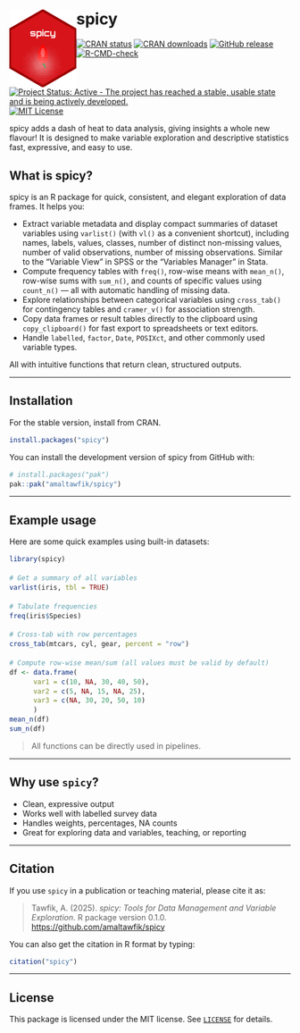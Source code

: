 
# spicy <a href="https://amaltawfik.github.io/spicy/"><img src="man/figures/logo.png" align="left" height="139" alt="spicy website" /></a>

<!-- badges: start -->

[![CRAN
status](https://www.r-pkg.org/badges/version-ago/spicy)](https://cloud.r-project.org/web/packages/spicy/)
[![CRAN
downloads](https://cranlogs.r-pkg.org/badges/grand-total/spicy)](https://cranlogs.r-pkg.org/badges/grand-total/spicy)
[![GitHub
release](https://img.shields.io/github/v/release/amaltawfik/spicy?include_prereleases&label=GitHub%20release)](https://github.com/amaltawfik/spicy/releases)
[![R-CMD-check](https://github.com/amaltawfik/spicy/actions/workflows/R-CMD-check.yaml/badge.svg)](https://github.com/amaltawfik/spicy/actions/workflows/R-CMD-check.yaml)
[![Project Status: Active - The project has reached a stable, usable
state and is being actively
developed.](https://www.repostatus.org/badges/latest/active.svg)](https://www.repostatus.org/#active)
[![MIT
License](https://img.shields.io/badge/license-MIT-blue.svg?style=flat)](https://opensource.org/licenses/MIT)
<!-- badges: end -->

spicy adds a dash of heat to data analysis, giving insights a whole new
flavour! It is designed to make variable exploration and descriptive
statistics fast, expressive, and easy to use.

## What is spicy?

spicy is an R package for quick, consistent, and elegant exploration of
data frames. It helps you:

- Extract variable metadata and display compact summaries of dataset
  variables using `varlist()` (with `vl()` as a convenient shortcut),
  including names, labels, values, classes, number of distinct
  non-missing values, number of valid observations, number of missing
  observations. Similar to the “Variable View” in SPSS or the “Variables
  Manager” in Stata.
- Compute frequency tables with `freq()`, row-wise means with
  `mean_n()`, row-wise sums with `sum_n()`, and counts of specific
  values using `count_n()` — all with automatic handling of missing
  data.
- Explore relationships between categorical variables using
  `cross_tab()` for contingency tables and `cramer_v()` for association
  strength.
- Copy data frames or result tables directly to the clipboard using
  `copy_clipboard()` for fast export to spreadsheets or text editors.
- Handle `labelled`, `factor`, `Date`, `POSIXct`, and other commonly
  used variable types.

All with intuitive functions that return clean, structured outputs.

------------------------------------------------------------------------

## Installation

For the stable version, install from CRAN.

``` r
install.packages("spicy")
```

You can install the development version of spicy from GitHub with:

``` r
# install.packages("pak")
pak::pak("amaltawfik/spicy")
```

------------------------------------------------------------------------

## Example usage

Here are some quick examples using built-in datasets:

``` r
library(spicy)

# Get a summary of all variables
varlist(iris, tbl = TRUE)

# Tabulate frequencies
freq(iris$Species)

# Cross-tab with row percentages
cross_tab(mtcars, cyl, gear, percent = "row")

# Compute row-wise mean/sum (all values must be valid by default)
df <- data.frame(
      var1 = c(10, NA, 30, 40, 50),
      var2 = c(5, NA, 15, NA, 25),
      var3 = c(NA, 30, 20, 50, 10)
      )
mean_n(df)
sum_n(df)
```

> All functions can be directly used in pipelines.

------------------------------------------------------------------------

## Why use `spicy`?

- Clean, expressive output  
- Works well with labelled survey data  
- Handles weights, percentages, NA counts  
- Great for exploring data and variables, teaching, or reporting

------------------------------------------------------------------------

## Citation

If you use `spicy` in a publication or teaching material, please cite it
as:

> Tawfik, A. (2025). *spicy: Tools for Data Management and Variable
> Exploration*. R package version 0.1.0.
> <https://github.com/amaltawfik/spicy>

You can also get the citation in R format by typing:

``` r
citation("spicy")
```

------------------------------------------------------------------------

## License

This package is licensed under the MIT license. See [`LICENSE`](LICENSE)
for details.
